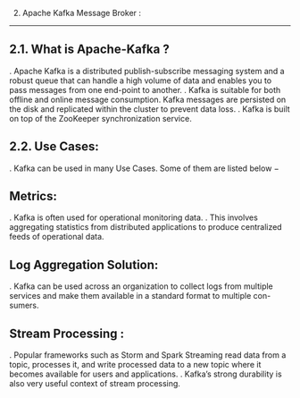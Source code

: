 2. Apache Kafka Message Broker :
_____________________________________

2.1. What is Apache-Kafka ?
------------------------------
. Apache Kafka is a distributed publish-subscribe messaging system and a robust queue that can handle a high volume of data and enables you to pass 
  messages from one end-point to another. 
. Kafka is suitable for both offline and online message consumption. Kafka messages are persisted on the disk and replicated within the cluster to
  prevent data loss. 
. Kafka is built on top of the ZooKeeper synchronization service. 


2.2. Use Cases:
-----------------
. Kafka can be used in many Use Cases. Some of them are listed below −

Metrics:
--------
. Kafka is often used for operational monitoring data. 
. This involves aggregating statistics from distributed applications to produce centralized feeds of operational data.

Log Aggregation Solution:
--------------------------
. Kafka can be used across an organization to collect logs from multiple services and make them available in a standard format to multiple con-sumers.

Stream Processing :
--------------------
. Popular frameworks such as Storm and Spark Streaming read data from a topic, processes it, and write processed data to a new topic where it becomes available for       users and applications. 
. Kafka’s strong durability is also very useful context of stream processing.


